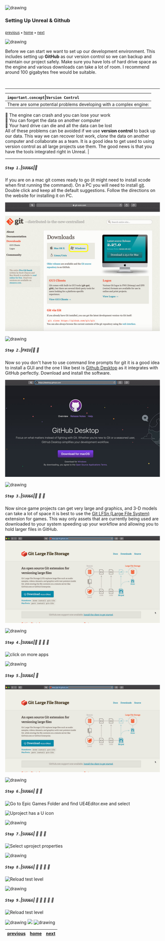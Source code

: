 <img src="https://via.placeholder.com/1000x4/45D7CA/45D7CA" alt="drawing" height="4px"/>

### Setting Up Unreal & Github

<sub>[previous](../first-hour/README.md#user-content-first-hour-in-ue4) • [home](../README.md#user-content-ue4-hello-world) • [next](#)</sub>

<img src="https://via.placeholder.com/1000x4/45D7CA/45D7CA" alt="drawing" height="4px"/>

Before we can start we want to set up our development environment. This includes setting up **GitHub** as our version control so we can backup and maintain our project safely. Make sure you have lots of hard drive space as the engine and various downloads can take a lot of room. I recommend around 100 gigabytes free would be suitable.

<br>

---

| `important.concept`\|`Version Control`| 
| :--- |
| There are some potential problems developing with a complex engine:<br>
:small_blue_diamond: The engine can crash and you can lose your work<br>
:small_blue_diamond: You can forget the data on another computer<br>
:small_blue_diamond: Your hard drive can die and all the data can be lost<br>
All of these problems can be avoided if we use **version control** to back up our data.  This way we can recover lost work, *clone* the data on another computer and collaborate as a team.  It is a good idea to get used to using version control as all large projects use them. The good news is that you have the tools integrated right in Unreal. |

---

##### `Step 1.`\|`SUU&G`|:small_blue_diamond:

If you are on a mac git comes ready to go (it might need to install xcode when first running the command).  On a PC you will need to install [git](https://git-scm.com/downloads).  Double click and keep all the default suggestions.  Follow the directions on the website for installing it on PC.

![screenshot from git website download page](images/GitForPC.jpg)

<img src="https://via.placeholder.com/500x2/45D7CA/45D7CA" alt="drawing" height="2px" alt = ""/>

##### `Step 2.`\|`FHIU`|:small_blue_diamond: :small_blue_diamond: 

Now so you don't have to use command line prompts for git it is a good idea to install a GUI and the one I like best is [Github Desktop](https://desktop.github.com) as it integrates with GitHub perfectly.  Download and install the software.

![GitHub desktop download webpage](images/GitHubDesktop.jpg)

<img src="https://via.placeholder.com/500x2/45D7CA/45D7CA" alt="drawing" height="2px" alt = ""/>

##### `Step 3.`\|`SUU&G`|:small_blue_diamond: :small_blue_diamond: :small_blue_diamond:

Now since game projects can get very large and graphics, and 3-D models can take a lot of space it is best to use the [Git LFSn (Large File System)](https://git-lfs.github.com) extension for games.  This way only assets that are currently being used are downloaded to your system speeding up your workflow and allowing you to hold larger files in GitHub.

![GitHub LFS webpage](images/GithubLFS.jpg)

<img src="https://via.placeholder.com/500x2/45D7CA/45D7CA" alt="drawing" height="2px" alt = ""/>

##### `Step 4.`\|`SUU&G`|:small_blue_diamond: :small_blue_diamond: :small_blue_diamond: :small_blue_diamond:

![click on more apps](images/.jpg)

<img src="https://via.placeholder.com/500x2/45D7CA/45D7CA" alt="drawing" height="2px" alt = ""/>

##### `Step 5.`\|`SUU&G`| :small_orange_diamond:

![select look for another app on this pc](images/GithubLFS.jpg)

<img src="https://via.placeholder.com/500x2/45D7CA/45D7CA" alt="drawing" height="2px" alt = ""/>

##### `Step 6.`\|`SUU&G`| :small_orange_diamond: :small_blue_diamond:



![Go to Epic Games Folder and find UE4Editor.exe and select](images/EpicGamesFolder.jpg)

![Uproject has a U icon](images/.jpg)

<img src="https://via.placeholder.com/500x2/45D7CA/45D7CA" alt="drawing" height="2px" alt = ""/>

##### `Step 7.`\|`SUU&G`| :small_orange_diamond: :small_blue_diamond: :small_blue_diamond:



![Select uproject properties](images/.jpg)

<img src="https://via.placeholder.com/500x2/45D7CA/45D7CA" alt="drawing" height="2px" alt = ""/>

##### `Step 8.`\|`SUU&G`| :small_orange_diamond: :small_blue_diamond: :small_blue_diamond: :small_blue_diamond:



![Reload test level](images/.jpg)

<img src="https://via.placeholder.com/500x2/45D7CA/45D7CA" alt="drawing" height="2px" alt = ""/>

##### `Step 9.`\|`SUU&G`| :small_orange_diamond: :small_blue_diamond: :small_blue_diamond: :small_blue_diamond: :small_blue_diamond:



![Reload test level](images/.jpg)

<img src="https://via.placeholder.com/1000x4/dba81a/dba81a" alt="drawing" height="4px" alt = ""/>

<img src="https://via.placeholder.com/1000x100/45D7CA/000000/?text=Next Up - ???">

<img src="https://via.placeholder.com/1000x4/dba81a/dba81a" alt="drawing" height="4px" alt = ""/>

| [previous](../first-hour/README.md#user-content-first-hour-in-ue4)| [home](../README.md#user-content-ue4-hello-world) | [next](#)|
|---|---|---|
